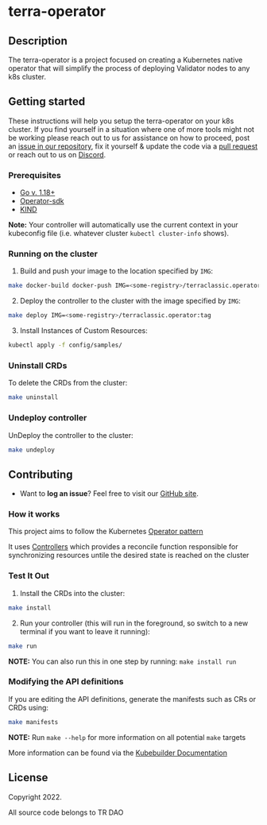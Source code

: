 # terra-operator

## Description
The terra-operator is a project focused on creating a Kubernetes native operator that will simplify the process of deploying Validator nodes to any k8s cluster. 

## Getting started
These instructions will help you setup the terra-operator on your k8s cluster. If you find yourself in a situation where one of more tools might not be working please reach out to us for assistance on how to proceed, post an [issue in our repository](https://github.com/terra-rebels/terra-operator/issues), fix it yourself & update the code via a [pull request](https://github.com/terra-rebels/terra-operator/pulls) or reach out to us on [Discord](https://discord.gg/zW43ghuMpa).

### Prerequisites
* [Go v. 1.18+](https://go.dev/dl/)
* [Operator-sdk](https://sdk.operatorframework.io/docs/installation/)
* [KIND](https://sigs.k8s.io/kind)

**Note:** Your controller will automatically use the current context in your kubeconfig file (i.e. whatever cluster `kubectl cluster-info` shows).

### Running on the cluster
1. Build and push your image to the location specified by `IMG`:
	
```sh
make docker-build docker-push IMG=<some-registry>/terraclassic.operator:tag
```
	
2. Deploy the controller to the cluster with the image specified by `IMG`:

```sh
make deploy IMG=<some-registry>/terraclassic.operator:tag
```

3. Install Instances of Custom Resources:

```sh
kubectl apply -f config/samples/
```

### Uninstall CRDs
To delete the CRDs from the cluster:

```sh
make uninstall
```

### Undeploy controller
UnDeploy the controller to the cluster:

```sh
make undeploy
```

## Contributing
 * Want to **log an issue**? Feel free to visit our [GitHub site](https://github.com/terra-rebels/terra-operator/issues).

### How it works
This project aims to follow the Kubernetes [Operator pattern](https://kubernetes.io/docs/concepts/extend-kubernetes/operator/)

It uses [Controllers](https://kubernetes.io/docs/concepts/architecture/controller/) which provides a reconcile function responsible for synchronizing resources untile the desired state is reached on the cluster 

### Test It Out
1. Install the CRDs into the cluster:

```sh
make install
```

2. Run your controller (this will run in the foreground, so switch to a new terminal if you want to leave it running):

```sh
make run
```

**NOTE:** You can also run this in one step by running: `make install run`

### Modifying the API definitions
If you are editing the API definitions, generate the manifests such as CRs or CRDs using:

```sh
make manifests
```

**NOTE:** Run `make --help` for more information on all potential `make` targets

More information can be found via the [Kubebuilder Documentation](https://book.kubebuilder.io/introduction.html)

## License

Copyright 2022.

All source code belongs to TR DAO

